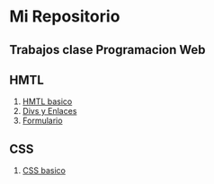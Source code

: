 # Mi Repositorio
Trabajos clase Programacion Web
---
## HMTL
1. [HMTL basico](ejercicio1/Index.html)
2. [Divs y Enlaces](ejercio2/index.html)
3. [Formulario](ejercicio3/index.html)
## CSS
1. [CSS basico](ejercicio5/index.html)
